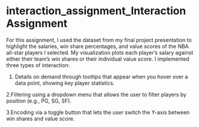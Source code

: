 # interaction_assignment_Interaction Assignment
For this assignment, I used the dataset from my final project presentation to highlight the salaries, win share percentages, and value scores of the NBA all-star players I selected. My visualization plots each player’s salary against either their team’s win shares or their individual value score.
I implemented three types of interaction:

1. Details on demand through tooltips that appear when you hover over a data point, showing key player statistics.

2.Filtering using a dropdown menu that allows the user to filter players by position (e.g., PG, SG, SF).

3.Encoding via a toggle button that lets the user switch the Y-axis between win shares and value score.

